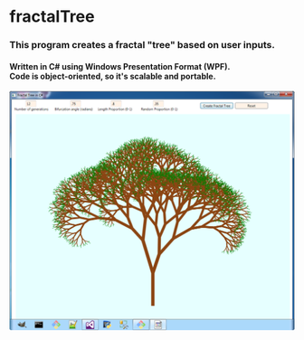 # fractalTree
<h3>This program creates a fractal "tree" based on user inputs.</h3>
<h4>Written in C# using Windows Presentation Format (WPF).<br>
Code is object-oriented, so it's scalable and portable.</h4>
<img src="randomizedTree.png">
